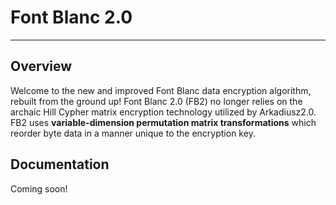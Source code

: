 # Font Blanc 2.0
___
## Overview
Welcome to the new and improved Font Blanc data encryption algorithm, rebuilt from the ground up!
Font Blanc 2.0 (FB2) no longer relies on the archaic Hill Cypher matrix encryption technology utilized by Arkadiusz2.0. FB2 uses __variable-dimension permutation matrix transformations__ which reorder byte data in a manner unique to the encryption key.
## Documentation
Coming soon!
